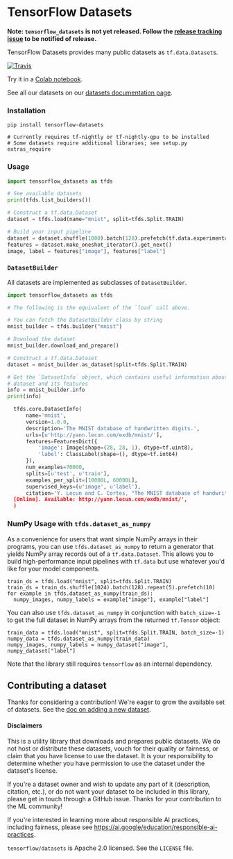 # TensorFlow Datasets

**Note: `tensorflow_datasets` is not yet released. Follow the [release tracking
issue](https://github.com/tensorflow/datasets/issues/5) to be notified
of release.**

TensorFlow Datasets provides many public datasets as `tf.data.Dataset`s.

[![Travis](https://img.shields.io/travis/tensorflow/datasets.svg)](https://travis-ci.org/tensorflow/datasets)

Try it in a [Colab notebook](https://colab.research.google.com/github/tensorflow/datasets/blob/master/docs/overview.ipynb).

See all our datasets on our
[datasets documentation page](https://github.com/tensorflow/datasets/tree/master/docs/datasets.md).

### Installation

```
pip install tensorflow-datasets

# Currently requires tf-nightly or tf-nightly-gpu to be installed
# Some datasets require additional libraries; see setup.py extras_require
```

### Usage

```python
import tensorflow_datasets as tfds

# See available datasets
print(tfds.list_builders())

# Construct a tf.data.Dataset
dataset = tfds.load(name="mnist", split=tfds.Split.TRAIN)

# Build your input pipeline
dataset = dataset.shuffle(1000).batch(128).prefetch(tf.data.experimental.AUTOTUNE)
features = dataset.make_oneshot_iterator().get_next()
image, label = features["image"], features["label"]
```

### `DatasetBuilder`

All datasets are implemented as subclasses of `DatasetBuilder`.

```python
import tensorflow_datasets as tfds

# The following is the equivalent of the `load` call above.

# You can fetch the DatasetBuilder class by string
mnist_builder = tfds.builder("mnist")

# Download the dataset
mnist_builder.download_and_prepare()

# Construct a tf.data.Dataset
dataset = mnist_builder.as_dataset(split=tfds.Split.TRAIN)

# Get the `DatasetInfo` object, which contains useful information about the
# dataset and its features
info = mnist_builder.info
print(info)

  tfds.core.DatasetInfo(
      name='mnist',
      version=1.0.0,
      description='The MNIST database of handwritten digits.',
      urls=[u'http://yann.lecun.com/exdb/mnist/'],
      features=FeaturesDict({
          'image': Image(shape=(28, 28, 1), dtype=tf.uint8),
          'label': ClassLabel(shape=(), dtype=tf.int64)
      }),
      num_examples=70000,
      splits=[u'test', u'train'],
      examples_per_split=[10000L, 60000L],
      supervised_keys=(u'image', u'label'),
      citation='Y. Lecun and C. Cortes, "The MNIST database of handwritten digits," 1998.
  [Online]. Available: http://yann.lecun.com/exdb/mnist/',
  )
```

### NumPy Usage with `tfds.dataset_as_numpy`

As a convenience for users that want simple NumPy arrays in their programs, you
can use `tfds.dataset_as_numpy` to return a generator that yields NumPy array
records out of a `tf.data.Dataset`. This allows you to build high-performance
input pipelines with `tf.data` but use whatever you'd like for your model
components.

```
train_ds = tfds.load("mnist", split=tfds.Split.TRAIN)
train_ds = train_ds.shuffle(1024).batch(128).repeat(5).prefetch(10)
for example in tfds.dataset_as_numpy(train_ds):
  numpy_images, numpy_labels = example["image"], example["label"]
```

You can also use `tfds.dataset_as_numpy` in conjunction with `batch_size=-1` to
get the full dataset in NumPy arrays from the returned `tf.Tensor` object:

```
train_data = tfds.load("mnist", split=tfds.Split.TRAIN, batch_size=-1)
numpy_data = tfds.dataset_as_numpy(train_data)
numpy_images, numpy_labels = numpy_dataset["image"], numpy_dataset["label"]
```

Note that the library still requires `tensorflow` as an internal dependency.

## Contributing a dataset

Thanks for considering a contribution! We're eager to grow the available set of
datasets. See the
[doc on adding a new dataset](https://github.com/tensorflow/datasets/tree/master/docs/add_dataset.md).

#### Disclaimers

This is a utility library that downloads and prepares public datasets. We do
not host or distribute these datasets, vouch for their quality or fairness, or
claim that you have license to use the dataset. It is your responsibility to
determine whether you have permission to use the dataset under the dataset's
license.

If you're a dataset owner and wish to update any part of it (description,
citation, etc.), or do not want your dataset to be included in this
library, please get in touch through a GitHub issue. Thanks for your
contribution to the ML community!

If you're interested in learning more about responsible AI practices, including
fairness, please see https://ai.google/education/responsible-ai-practices.

`tensorflow/datasets` is Apache 2.0 licensed. See the `LICENSE` file.
